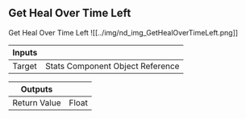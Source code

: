 ## Get Heal Over Time Left
Get Heal Over Time Left
![[../img/nd_img_GetHealOverTimeLeft.png]]

|Inputs||
|--|--|
| Target | Stats Component Object Reference |

|Outputs||
|--|--|
| Return Value | Float |
